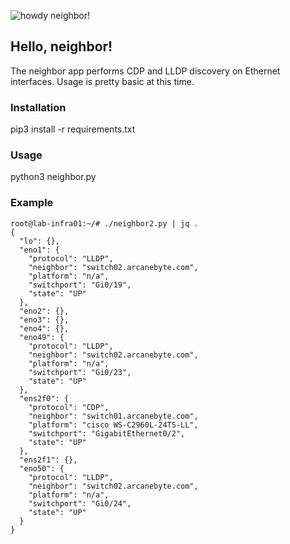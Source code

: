 ![howdy neighbor!](https://y.yarn.co/8c6d3296-edf7-4cce-aaa5-2eec2b860849_screenshot.jpg)

## Hello, neighbor!

The neighbor app performs CDP and LLDP discovery on Ethernet interfaces. Usage is pretty basic at this time.

### Installation

pip3 install -r requirements.txt

### Usage

python3 neighbor.py

### Example

```
root@lab-infra01:~/# ./neighbor2.py | jq .
{
  "lo": {},
  "eno1": {
    "protocol": "LLDP",
    "neighbor": "switch02.arcanebyte.com",
    "platform": "n/a",
    "switchport": "Gi0/19",
    "state": "UP"
  },
  "eno2": {},
  "eno3": {},
  "eno4": {},
  "eno49": {
    "protocol": "LLDP",
    "neighbor": "switch02.arcanebyte.com",
    "platform": "n/a",
    "switchport": "Gi0/23",
    "state": "UP"
  },
  "ens2f0": {
    "protocol": "CDP",
    "neighbor": "switch01.arcanebyte.com",
    "platform": "cisco WS-C2960L-24TS-LL",
    "switchport": "GigabitEthernet0/2",
    "state": "UP"
  },
  "ens2f1": {},
  "eno50": {
    "protocol": "LLDP",
    "neighbor": "switch02.arcanebyte.com",
    "platform": "n/a",
    "switchport": "Gi0/24",
    "state": "UP"
  }
}
```
